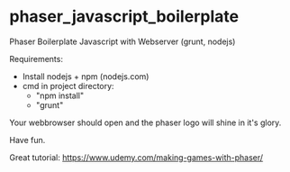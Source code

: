 # phaser_javascript_boilerplate
Phaser Boilerplate Javascript with Webserver (grunt, nodejs)

Requirements:

- Install nodejs + npm (nodejs.com)
- cmd in project directory:
  - "npm install"
  - "grunt"
  
Your webbrowser should open and the phaser logo will shine in it's glory.

Have fun.

Great tutorial:
https://www.udemy.com/making-games-with-phaser/
